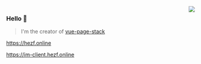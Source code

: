 <img align="right" src="https://github-readme-stats.vercel.app/api?username=hezhongfeng&show_icons=true&icon_color=805AD5&text_color=718096&bg_color=ffffff&hide_title=true" />

### Hello 👏

> I'm the creator of [vue-page-stack](https://github.com/hezhongfeng/vue-page-stack)

https://hezf.online

https://im-client.hezf.online
